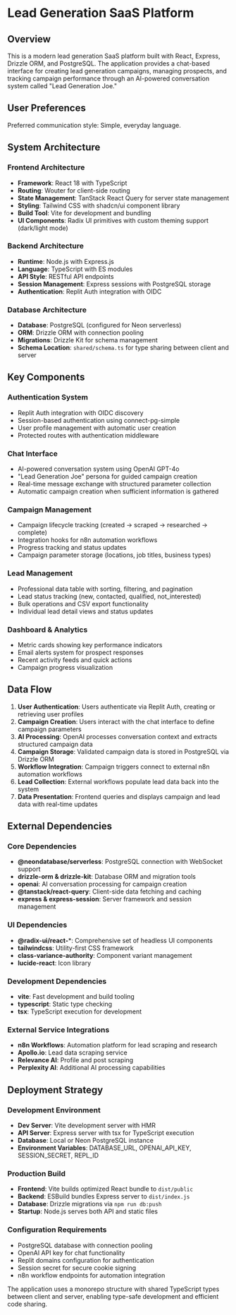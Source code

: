 # Lead Generation SaaS Platform

## Overview

This is a modern lead generation SaaS platform built with React, Express, Drizzle ORM, and PostgreSQL. The application provides a chat-based interface for creating lead generation campaigns, managing prospects, and tracking campaign performance through an AI-powered conversation system called "Lead Generation Joe."

## User Preferences

Preferred communication style: Simple, everyday language.

## System Architecture

### Frontend Architecture
- **Framework**: React 18 with TypeScript
- **Routing**: Wouter for client-side routing
- **State Management**: TanStack React Query for server state management
- **Styling**: Tailwind CSS with shadcn/ui component library
- **Build Tool**: Vite for development and bundling
- **UI Components**: Radix UI primitives with custom theming support (dark/light mode)

### Backend Architecture
- **Runtime**: Node.js with Express.js
- **Language**: TypeScript with ES modules
- **API Style**: RESTful API endpoints
- **Session Management**: Express sessions with PostgreSQL storage
- **Authentication**: Replit Auth integration with OIDC

### Database Architecture
- **Database**: PostgreSQL (configured for Neon serverless)
- **ORM**: Drizzle ORM with connection pooling
- **Migrations**: Drizzle Kit for schema management
- **Schema Location**: `shared/schema.ts` for type sharing between client and server

## Key Components

### Authentication System
- Replit Auth integration with OIDC discovery
- Session-based authentication using connect-pg-simple
- User profile management with automatic user creation
- Protected routes with authentication middleware

### Chat Interface
- AI-powered conversation system using OpenAI GPT-4o
- "Lead Generation Joe" persona for guided campaign creation
- Real-time message exchange with structured parameter collection
- Automatic campaign creation when sufficient information is gathered

### Campaign Management
- Campaign lifecycle tracking (created → scraped → researched → complete)
- Integration hooks for n8n automation workflows
- Progress tracking and status updates
- Campaign parameter storage (locations, job titles, business types)

### Lead Management
- Professional data table with sorting, filtering, and pagination
- Lead status tracking (new, contacted, qualified, not_interested)
- Bulk operations and CSV export functionality
- Individual lead detail views and status updates

### Dashboard & Analytics
- Metric cards showing key performance indicators
- Email alerts system for prospect responses
- Recent activity feeds and quick actions
- Campaign progress visualization

## Data Flow

1. **User Authentication**: Users authenticate via Replit Auth, creating or retrieving user profiles
2. **Campaign Creation**: Users interact with the chat interface to define campaign parameters
3. **AI Processing**: OpenAI processes conversation context and extracts structured campaign data
4. **Campaign Storage**: Validated campaign data is stored in PostgreSQL via Drizzle ORM
5. **Workflow Integration**: Campaign triggers connect to external n8n automation workflows
6. **Lead Collection**: External workflows populate lead data back into the system
7. **Data Presentation**: Frontend queries and displays campaign and lead data with real-time updates

## External Dependencies

### Core Dependencies
- **@neondatabase/serverless**: PostgreSQL connection with WebSocket support
- **drizzle-orm & drizzle-kit**: Database ORM and migration tools
- **openai**: AI conversation processing for campaign creation
- **@tanstack/react-query**: Client-side data fetching and caching
- **express & express-session**: Server framework and session management

### UI Dependencies
- **@radix-ui/react-***: Comprehensive set of headless UI components
- **tailwindcss**: Utility-first CSS framework
- **class-variance-authority**: Component variant management
- **lucide-react**: Icon library

### Development Dependencies
- **vite**: Fast development and build tooling
- **typescript**: Static type checking
- **tsx**: TypeScript execution for development

### External Service Integrations
- **n8n Workflows**: Automation platform for lead scraping and research
- **Apollo.io**: Lead data scraping service
- **Relevance AI**: Profile and post scraping
- **Perplexity AI**: Additional AI processing capabilities

## Deployment Strategy

### Development Environment
- **Dev Server**: Vite development server with HMR
- **API Server**: Express server with tsx for TypeScript execution
- **Database**: Local or Neon PostgreSQL instance
- **Environment Variables**: DATABASE_URL, OPENAI_API_KEY, SESSION_SECRET, REPL_ID

### Production Build
- **Frontend**: Vite builds optimized React bundle to `dist/public`
- **Backend**: ESBuild bundles Express server to `dist/index.js`
- **Database**: Drizzle migrations via `npm run db:push`
- **Startup**: Node.js serves both API and static files

### Configuration Requirements
- PostgreSQL database with connection pooling
- OpenAI API key for chat functionality
- Replit domains configuration for authentication
- Session secret for secure cookie signing
- n8n workflow endpoints for automation integration

The application uses a monorepo structure with shared TypeScript types between client and server, enabling type-safe development and efficient code sharing.